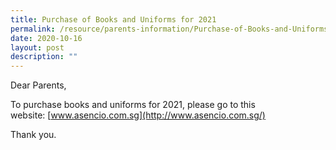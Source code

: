 ```yaml
---
title: Purchase of Books and Uniforms for 2021
permalink: /resource/parents-information/Purchase-of-Books-and-Uniforms-for-2021
date: 2020-10-16
layout: post
description: ""
---
```

Dear Parents,

To purchase books and uniforms for 2021, please go to this website: [www.asencio.com.sg](http://www.asencio.com.sg/)

Thank you.
